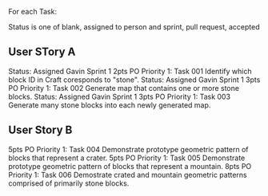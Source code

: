 For each Task:

Status is one of blank, assigned to person and sprint, pull request, accepted

## User STory A
  Status: Assigned Gavin Sprint 1 2pts PO Priority 1: Task 001 Identify which block ID in Craft coresponds to "stone".
  Status: Assigned Gavin Sprint 1 3pts PO Priority 1: Task 002 Generate map that contains one or more stone blocks.
  Status: Assigned Gavin Sprint 1 3pts PO Priority 1: Task 003 Generate many stone blocks into each newly generated map.
  
## User Story B
  5pts PO Priority 1: Task 004 Demonstrate prototype geometric pattern of blocks that represent a crater.
  5pts PO Priority 1: Task 005 Demonstrate prototype geometric pattern of blocks that represent a mountain.
  8pts PO Priority 1: Task 006 Demostrate crated and mountain geometric patterns comprised of primarily stone blocks.

